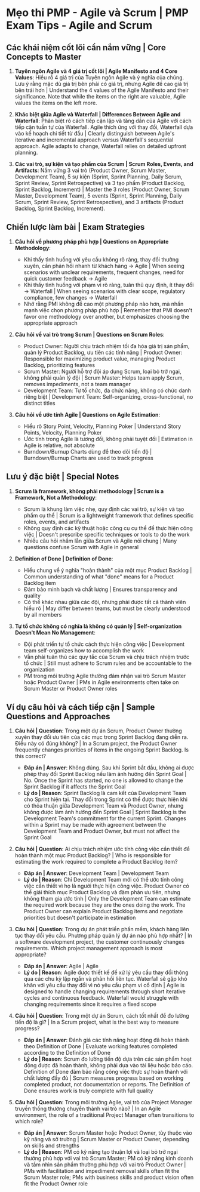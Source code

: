 # Mẹo thi PMP - Agile và Scrum | PMP Exam Tips - Agile and Scrum

## Các khái niệm cốt lõi cần nắm vững | Core Concepts to Master
1. **Tuyên ngôn Agile và 4 giá trị cốt lõi | Agile Manifesto and 4 Core Values**: Hiểu rõ 4 giá trị của Tuyên ngôn Agile và ý nghĩa của chúng. Lưu ý rằng mặc dù giá trị bên phải có giá trị, nhưng Agile đề cao giá trị bên trái hơn | Understand the 4 values of the Agile Manifesto and their significance. Note that while the items on the right are valuable, Agile values the items on the left more.

2. **Khác biệt giữa Agile và Waterfall | Differences Between Agile and Waterfall**: Phân biệt rõ cách tiếp cận lặp và tăng dần của Agile với cách tiếp cận tuần tự của Waterfall. Agile thích ứng với thay đổi, Waterfall dựa vào kế hoạch chi tiết từ đầu | Clearly distinguish between Agile's iterative and incremental approach versus Waterfall's sequential approach. Agile adapts to change, Waterfall relies on detailed upfront planning.

3. **Các vai trò, sự kiện và tạo phẩm của Scrum | Scrum Roles, Events, and Artifacts**: Nắm vững 3 vai trò (Product Owner, Scrum Master, Development Team), 5 sự kiện (Sprint, Sprint Planning, Daily Scrum, Sprint Review, Sprint Retrospective) và 3 tạo phẩm (Product Backlog, Sprint Backlog, Increment) | Master the 3 roles (Product Owner, Scrum Master, Development Team), 5 events (Sprint, Sprint Planning, Daily Scrum, Sprint Review, Sprint Retrospective), and 3 artifacts (Product Backlog, Sprint Backlog, Increment).

## Chiến lược làm bài | Exam Strategies
1. **Câu hỏi về phương pháp phù hợp | Questions on Appropriate Methodology**:
   - Khi thấy tình huống với yêu cầu không rõ ràng, thay đổi thường xuyên, cần phản hồi nhanh từ khách hàng → Agile | When seeing scenarios with unclear requirements, frequent changes, need for quick customer feedback → Agile
   - Khi thấy tình huống với phạm vi rõ ràng, tuân thủ quy định, ít thay đổi → Waterfall | When seeing scenarios with clear scope, regulatory compliance, few changes → Waterfall
   - Nhớ rằng PMI không đề cao một phương pháp nào hơn, mà nhấn mạnh việc chọn phương pháp phù hợp | Remember that PMI doesn't favor one methodology over another, but emphasizes choosing the appropriate approach

2. **Câu hỏi về vai trò trong Scrum | Questions on Scrum Roles**:
   - Product Owner: Người chịu trách nhiệm tối đa hóa giá trị sản phẩm, quản lý Product Backlog, ưu tiên các tính năng | Product Owner: Responsible for maximizing product value, managing Product Backlog, prioritizing features
   - Scrum Master: Người hỗ trợ đội áp dụng Scrum, loại bỏ trở ngại, không phải quản lý đội | Scrum Master: Helps team apply Scrum, removes impediments, not a team manager
   - Development Team: Tự tổ chức, đa chức năng, không có chức danh riêng biệt | Development Team: Self-organizing, cross-functional, no distinct titles

3. **Câu hỏi về ước tính Agile | Questions on Agile Estimation**:
   - Hiểu rõ Story Point, Velocity, Planning Poker | Understand Story Points, Velocity, Planning Poker
   - Ước tính trong Agile là tương đối, không phải tuyệt đối | Estimation in Agile is relative, not absolute
   - Burndown/Burnup Charts dùng để theo dõi tiến độ | Burndown/Burnup Charts are used to track progress

## Lưu ý đặc biệt | Special Notes
1. **Scrum là framework, không phải methodology | Scrum is a Framework, Not a Methodology**: 
   - Scrum là khung làm việc nhẹ, quy định các vai trò, sự kiện và tạo phẩm cụ thể | Scrum is a lightweight framework that defines specific roles, events, and artifacts
   - Không quy định các kỹ thuật hoặc công cụ cụ thể để thực hiện công việc | Doesn't prescribe specific techniques or tools to do the work
   - Nhiều câu hỏi nhầm lẫn giữa Scrum và Agile nói chung | Many questions confuse Scrum with Agile in general

2. **Definition of Done | Definition of Done**: 
   - Hiểu chung về ý nghĩa "hoàn thành" của một mục Product Backlog | Common understanding of what "done" means for a Product Backlog item
   - Đảm bảo minh bạch và chất lượng | Ensures transparency and quality
   - Có thể khác nhau giữa các đội, nhưng phải được tất cả thành viên hiểu rõ | May differ between teams, but must be clearly understood by all members

3. **Tự tổ chức không có nghĩa là không có quản lý | Self-organization Doesn't Mean No Management**: 
   - Đội phát triển tự tổ chức cách thực hiện công việc | Development team self-organizes how to accomplish the work
   - Vẫn phải tuân thủ các quy tắc của Scrum và chịu trách nhiệm trước tổ chức | Still must adhere to Scrum rules and be accountable to the organization
   - PM trong môi trường Agile thường đảm nhận vai trò Scrum Master hoặc Product Owner | PMs in Agile environments often take on Scrum Master or Product Owner roles

## Ví dụ câu hỏi và cách tiếp cận | Sample Questions and Approaches
1. **Câu hỏi | Question**: Trong một dự án Scrum, Product Owner thường xuyên thay đổi ưu tiên của các mục trong Sprint Backlog đang diễn ra. Điều này có đúng không? | In a Scrum project, the Product Owner frequently changes priorities of items in the ongoing Sprint Backlog. Is this correct?
   - **Đáp án | Answer**: Không đúng. Sau khi Sprint bắt đầu, không ai được phép thay đổi Sprint Backlog nếu làm ảnh hưởng đến Sprint Goal | No. Once the Sprint has started, no one is allowed to change the Sprint Backlog if it affects the Sprint Goal
   - **Lý do | Reason**: Sprint Backlog là cam kết của Development Team cho Sprint hiện tại. Thay đổi trong Sprint có thể được thực hiện khi có thỏa thuận giữa Development Team và Product Owner, nhưng không được làm ảnh hưởng đến Sprint Goal | Sprint Backlog is the Development Team's commitment for the current Sprint. Changes within a Sprint may be made with agreement between the Development Team and Product Owner, but must not affect the Sprint Goal

2. **Câu hỏi | Question**: Ai chịu trách nhiệm ước tính công việc cần thiết để hoàn thành một mục Product Backlog? | Who is responsible for estimating the work required to complete a Product Backlog item?
   - **Đáp án | Answer**: Development Team | Development Team
   - **Lý do | Reason**: Chỉ Development Team mới có thể ước tính công việc cần thiết vì họ là người thực hiện công việc. Product Owner có thể giải thích mục Product Backlog và đàm phán ưu tiên, nhưng không tham gia ước tính | Only the Development Team can estimate the required work because they are the ones doing the work. The Product Owner can explain Product Backlog items and negotiate priorities but doesn't participate in estimation

3. **Câu hỏi | Question**: Trong dự án phát triển phần mềm, khách hàng liên tục thay đổi yêu cầu. Phương pháp quản lý dự án nào phù hợp nhất? | In a software development project, the customer continuously changes requirements. Which project management approach is most appropriate?
   - **Đáp án | Answer**: Agile | Agile
   - **Lý do | Reason**: Agile được thiết kế để xử lý yêu cầu thay đổi thông qua các chu kỳ lặp ngắn và phản hồi liên tục. Waterfall sẽ gặp khó khăn với yêu cầu thay đổi vì nó yêu cầu phạm vi cố định | Agile is designed to handle changing requirements through short iterative cycles and continuous feedback. Waterfall would struggle with changing requirements since it requires a fixed scope

4. **Câu hỏi | Question**: Trong một dự án Scrum, cách tốt nhất để đo lường tiến độ là gì? | In a Scrum project, what is the best way to measure progress?
   - **Đáp án | Answer**: Đánh giá các tính năng hoạt động đã hoàn thành theo Definition of Done | Evaluate working features completed according to the Definition of Done
   - **Lý do | Reason**: Scrum đo lường tiến độ dựa trên các sản phẩm hoạt động được đã hoàn thành, không phải dựa vào tài liệu hoặc báo cáo. Definition of Done đảm bảo rằng công việc thực sự hoàn thành với chất lượng đầy đủ | Scrum measures progress based on working completed product, not documentation or reports. The Definition of Done ensures work is truly complete with full quality

5. **Câu hỏi | Question**: Trong môi trường Agile, vai trò của Project Manager truyền thống thường chuyển thành vai trò nào? | In an Agile environment, the role of a traditional Project Manager often transitions to which role?
   - **Đáp án | Answer**: Scrum Master hoặc Product Owner, tùy thuộc vào kỹ năng và sở trường | Scrum Master or Product Owner, depending on skills and strengths
   - **Lý do | Reason**: PM có kỹ năng tạo thuận lợi và loại bỏ trở ngại thường phù hợp với vai trò Scrum Master; PM có kỹ năng kinh doanh và tầm nhìn sản phẩm thường phù hợp với vai trò Product Owner | PMs with facilitation and impediment removal skills often fit the Scrum Master role; PMs with business skills and product vision often fit the Product Owner role 
